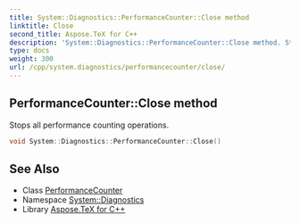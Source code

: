 ```yaml
---
title: System::Diagnostics::PerformanceCounter::Close method
linktitle: Close
second_title: Aspose.TeX for C++
description: 'System::Diagnostics::PerformanceCounter::Close method. Stops all performance counting operations in C++.'
type: docs
weight: 300
url: /cpp/system.diagnostics/performancecounter/close/
---
```

## PerformanceCounter::Close method


Stops all performance counting operations.

```cpp
void System::Diagnostics::PerformanceCounter::Close()
```

## See Also

* Class [PerformanceCounter](../)
* Namespace [System::Diagnostics](../../)
* Library [Aspose.TeX for C++](../../../)
